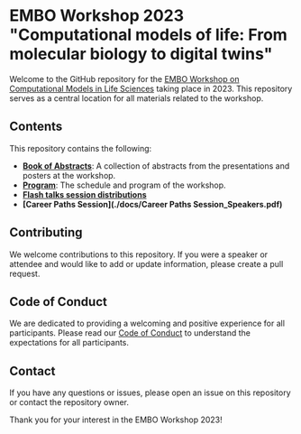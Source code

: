 # EMBO Workshop 2023 "Computational models of life: From molecular biology to digital twins"

Welcome to the GitHub repository for the [EMBO Workshop on Computational Models in Life Sciences](https://meetings.embo.org/event/23-comp-models-life) taking place in 2023. This repository serves as a central location for all materials related to the workshop.

## Contents

This repository contains the following:

- **[Book of Abstracts](./docs/EMBO_Computational_models_of_life_Book_of_Abstracts.pdf)**: A collection of abstracts from the presentations and posters at the workshop.
- **[Program](./docs/EMBO_Computational_Models_of_Life_Overview_Schedule.pdf)**: The schedule and program of the workshop.
- **[Flash talks session distributions](https://docs.google.com/spreadsheets/d/1OEES7Y0Tojb-oGTP-Nl85eVbYlJlI_KElceu023hKr0/edit#gid=0)**
- **[Career Paths Session](./docs/Career Paths Session_Speakers.pdf)**
  
## Contributing

We welcome contributions to this repository. If you were a speaker or attendee and would like to add or update information, please create a pull request.

## Code of Conduct

We are dedicated to providing a welcoming and positive experience for all participants. Please read our [Code of Conduct](./Code_of_conduct.md) to understand the expectations for all participants.

## Contact

If you have any questions or issues, please open an issue on this repository or contact the repository owner.

Thank you for your interest in the EMBO Workshop 2023!
